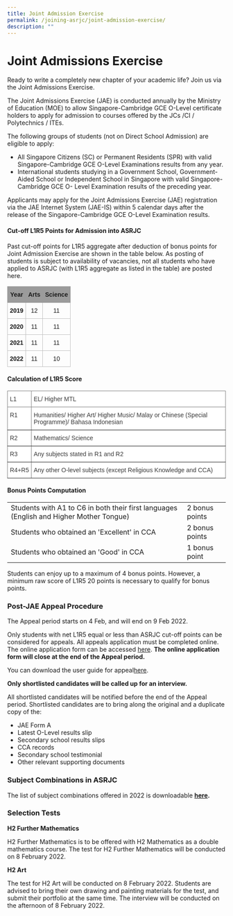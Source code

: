 ```yaml
---
title: Joint Admission Exercise
permalink: /joining-asrjc/joint-admission-exercise/
description: ""
---
```

Joint Admissions Exercise
=========================

Ready to write a completely new chapter of your academic life? Join us via the Joint Admissions Exercise.

The Joint Admissions Exercise (JAE) is conducted annually by the Ministry of Education (MOE) to allow Singapore-Cambridge GCE O-Level certificate holders to apply for admission to courses offered by the JCs /CI / Polytechnics / ITEs.

The following groups of students (not on Direct School Admission) are eligible to apply:

*   All Singapore Citizens (SC) or Permanent Residents (SPR) with valid Singapore-Cambridge GCE O-Level Examinations results from any year.
*   International students studying in a Government School, Government-Aided School or Independent School in Singapore with valid Singapore-Cambridge GCE O- Level Examination results of the preceding year.

Applicants may apply for the Joint Admissions Exercise (JAE) registration via the JAE Internet System (JAE-IS) within 5 calendar days after the release of the Singapore-Cambridge GCE O-Level Examination results.

#### Cut-off L1R5 Points for Admission into ASRJC

Past cut-off points for L1R5 aggregate after deduction of bonus points for Joint Admission Exercise are shown in the table below. As posting of students is subject to availability of vacancies, not all students who have applied to ASRJC (with L1R5 aggregate as listed in the table) are posted here.

<table style="border-collapse:collapse;border-spacing:0" class="tg"><thead><tr><th style="background-color:#9b9b9b;border-color:#9b9b9b;border-style:solid;border-width:1px;font-family:Arial, sans-serif;font-size:14px;font-weight:bold;overflow:hidden;padding:10px 5px;text-align:center;vertical-align:top;word-break:normal">Year</th><th style="background-color:#9b9b9b;border-color:#9b9b9b;border-style:solid;border-width:1px;font-family:Arial, sans-serif;font-size:14px;font-weight:bold;overflow:hidden;padding:10px 5px;text-align:center;vertical-align:top;word-break:normal">Arts</th><th style="background-color:#9b9b9b;border-color:#9b9b9b;border-style:solid;border-width:1px;font-family:Arial, sans-serif;font-size:14px;font-weight:bold;overflow:hidden;padding:10px 5px;text-align:center;vertical-align:top;word-break:normal">Science</th></tr></thead><tbody><tr><td style="border-color:#c0c0c0;border-style:solid;border-width:1px;font-family:Arial, sans-serif;font-size:14px;font-weight:bold;overflow:hidden;padding:10px 5px;text-align:center;vertical-align:top;word-break:normal">2019</td><td style="border-color:#c0c0c0;border-style:solid;border-width:1px;font-family:Arial, sans-serif;font-size:14px;overflow:hidden;padding:10px 5px;text-align:center;vertical-align:top;word-break:normal">12</td><td style="border-color:#c0c0c0;border-style:solid;border-width:1px;font-family:Arial, sans-serif;font-size:14px;overflow:hidden;padding:10px 5px;text-align:center;vertical-align:top;word-break:normal">11</td></tr><tr><td style="border-color:#c0c0c0;border-style:solid;border-width:1px;font-family:Arial, sans-serif;font-size:14px;font-weight:bold;overflow:hidden;padding:10px 5px;text-align:center;vertical-align:top;word-break:normal">2020</td><td style="border-color:#c0c0c0;border-style:solid;border-width:1px;font-family:Arial, sans-serif;font-size:14px;overflow:hidden;padding:10px 5px;text-align:center;vertical-align:top;word-break:normal">11</td><td style="border-color:#c0c0c0;border-style:solid;border-width:1px;font-family:Arial, sans-serif;font-size:14px;overflow:hidden;padding:10px 5px;text-align:center;vertical-align:top;word-break:normal">11</td></tr><tr><td style="border-color:#c0c0c0;border-style:solid;border-width:1px;font-family:Arial, sans-serif;font-size:14px;font-weight:bold;overflow:hidden;padding:10px 5px;text-align:center;vertical-align:top;word-break:normal">2021</td><td style="border-color:#c0c0c0;border-style:solid;border-width:1px;font-family:Arial, sans-serif;font-size:14px;overflow:hidden;padding:10px 5px;text-align:center;vertical-align:top;word-break:normal">11</td><td style="border-color:#c0c0c0;border-style:solid;border-width:1px;font-family:Arial, sans-serif;font-size:14px;overflow:hidden;padding:10px 5px;text-align:center;vertical-align:top;word-break:normal">11</td></tr><tr><td style="border-color:#c0c0c0;border-style:solid;border-width:1px;font-family:Arial, sans-serif;font-size:14px;font-weight:bold;overflow:hidden;padding:10px 5px;text-align:center;vertical-align:top;word-break:normal">2022</td><td style="border-color:#c0c0c0;border-style:solid;border-width:1px;font-family:Arial, sans-serif;font-size:14px;overflow:hidden;padding:10px 5px;text-align:center;vertical-align:top;word-break:normal">11</td><td style="border-color:#c0c0c0;border-style:solid;border-width:1px;font-family:Arial, sans-serif;font-size:14px;overflow:hidden;padding:10px 5px;text-align:center;vertical-align:top;word-break:normal">10</td></tr></tbody></table>

#### Calculation of L1R5 Score
	
<table style="border-collapse:collapse;border-spacing:0" class="tg"><thead><tr><th style="background-color:#FFF;border-color:inherit;border-style:solid;border-width:1px;color:#3A3A3A;font-family:Arial, sans-serif;font-size:14px;font-weight:normal;overflow:hidden;padding:10px 5px;text-align:left;vertical-align:top;word-break:normal"><span style="font-weight:inherit;font-style:inherit">L1</span></th><th style="background-color:#FFF;border-color:inherit;border-style:solid;border-width:1px;color:#3A3A3A;font-family:Arial, sans-serif;font-size:14px;font-weight:normal;overflow:hidden;padding:10px 5px;text-align:left;vertical-align:top;word-break:normal"><span style="font-weight:inherit;font-style:inherit">EL/ Higher MTL</span></th></tr></thead><tbody><tr><td style="background-color:#FFF;border-color:inherit;border-style:solid;border-width:1px;color:#3A3A3A;font-family:Arial, sans-serif;font-size:14px;overflow:hidden;padding:10px 5px;text-align:left;vertical-align:top;word-break:normal"><span style="font-weight:inherit;font-style:inherit">R1</span></td><td style="background-color:#FFF;border-color:inherit;border-style:solid;border-width:1px;color:#3A3A3A;font-family:Arial, sans-serif;font-size:14px;overflow:hidden;padding:10px 5px;text-align:left;vertical-align:top;word-break:normal"><span style="font-weight:inherit;font-style:inherit">Humanities/ Higher Art/ Higher Music/ Malay or Chinese (Special Programme)/ Bahasa Indonesian</span></td></tr><tr><td style="background-color:#FFF;border-color:inherit;border-style:solid;border-width:1px;color:#3A3A3A;font-family:Arial, sans-serif;font-size:14px;overflow:hidden;padding:10px 5px;text-align:left;vertical-align:top;word-break:normal"><span style="font-weight:inherit;font-style:inherit">R2</span></td><td style="background-color:#FFF;border-color:inherit;border-style:solid;border-width:1px;color:#3A3A3A;font-family:Arial, sans-serif;font-size:14px;overflow:hidden;padding:10px 5px;text-align:left;vertical-align:top;word-break:normal"><span style="font-weight:inherit;font-style:inherit">Mathematics/ Science</span></td></tr><tr><td style="background-color:#FFF;border-color:inherit;border-style:solid;border-width:1px;color:#3A3A3A;font-family:Arial, sans-serif;font-size:14px;overflow:hidden;padding:10px 5px;text-align:left;vertical-align:top;word-break:normal"><span style="font-weight:inherit;font-style:inherit">R3</span></td><td style="background-color:#FFF;border-color:inherit;border-style:solid;border-width:1px;color:#3A3A3A;font-family:Arial, sans-serif;font-size:14px;overflow:hidden;padding:10px 5px;text-align:left;vertical-align:top;word-break:normal"><span style="font-weight:inherit;font-style:inherit">Any subjects stated in R1 and R2</span></td></tr><tr><td style="background-color:#FFF;border-color:inherit;border-style:solid;border-width:1px;color:#3A3A3A;font-family:Arial, sans-serif;font-size:14px;overflow:hidden;padding:10px 5px;text-align:left;vertical-align:top;word-break:normal"><span style="font-weight:inherit;font-style:inherit">R4+R5</span></td><td style="background-color:#FFF;border-color:inherit;border-style:solid;border-width:1px;color:#3A3A3A;font-family:Arial, sans-serif;font-size:14px;overflow:hidden;padding:10px 5px;text-align:left;vertical-align:top;word-break:normal"><span style="font-weight:inherit;font-style:inherit">Any other O-level subjects (except Religious Knowledge and CCA)</span></td></tr></tbody></table>
	
	
#### Bonus Points Computation
<html>
<head>
<style>
</style>
</head>
<body>
<table>
  <tr>
    <td>Students with A1 to C6 in both their first languages (English and Higher Mother Tongue)</td>
		<td>2 bonus points</td>
  </tr>
  <tr>
    <td>Students who obtained an 'Excellent' in CCA</td>
    <td>2 bonus points</td>
  </tr>
  <tr>
    <td>Students who obtained an 'Good' in CCA</td>
    <td>1 bonus point</td>
  </tr>
</table>
</body>
</html>

Students can enjoy up to a maximum of 4 bonus points. However, a minimum raw score of L1R5 20 points is necessary to qualify for bonus points.

### **Post-JAE Appeal Procedure**

The Appeal period starts on 4 Feb, and will end on 9 Feb 2022.

Only students with net L1R5 equal or less than ASRJC cut-off points can be considered for appeals. All appeals application must be completed online. The online application form can be accessed <a href="https://portal.asrjc.edu.sg/appeal"> here</a>. <b>The online application form will close at the end of the Appeal period.</b>

You can download the user guide for appeal<a href="/files/2022-User-Guide-for-Appeal.pdf">here</a>.

<b>Only shortlisted candidates will be called up for an interview.</B>

All shortlisted candidates will be notified before the end of the Appeal period. Shortlisted candidates are to bring along the original and a duplicate copy of the:

* JAE Form A
* Latest O-Level results slip
* Secondary school results slips
* CCA records
* Secondary school testimonial
* Other relevant supporting documents

### **Subject Combinations in ASRJC**

The list of subject combinations offered in 2022 is downloadable **[here](https://asrjc.moe.edu.sg/wp-content/uploads/2022/01/2022-Subject-Combinations-new.pdf).**

### **Selection Tests**

**H2 Further Mathematics**

H2 Further Mathematics is to be offered with H2 Mathematics as a double mathematics course. The test for H2 Further Mathematics will be conducted on 8 February 2022.

**H2 Art**

The test for H2 Art will be conducted on 8 February 2022. Students are advised to bring their own drawing and painting materials for the test, and submit their portfolio at the same time. The interview will be conducted on the afternoon of 8 February 2022.